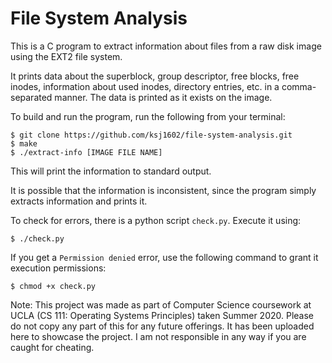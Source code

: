 # File System Analysis

This is a C program to extract information about files from a raw disk image using the EXT2 file system.

It prints data about the superblock, group descriptor, free blocks, free inodes, information about used inodes, directory entries, etc. in a comma-separated manner. The data is printed as it exists on the image.

To build and run the program, run the following from your terminal:

```
$ git clone https://github.com/ksj1602/file-system-analysis.git
$ make
$ ./extract-info [IMAGE FILE NAME]
```
This will print the information to standard output.

It is possible that the information is inconsistent, since the program simply extracts information and prints it.

To check for errors, there is a python script `check.py`. Execute it using:

```
$ ./check.py
```
If you get a `Permission denied` error, use the following command to grant it execution permissions:

```
$ chmod +x check.py
```
Note: This project was made as part of Computer Science coursework at UCLA (CS 111: Operating Systems Principles) taken Summer 2020. Please do not copy any part of this for any future offerings. It has been uploaded here to showcase the project. I am not responsible in any way if you are caught for cheating.